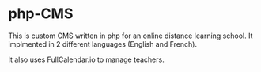 # php-CMS

This is custom CMS written in php for an online distance learning school.
It implmented in 2 different languages (English and French).

It also uses FullCalendar.io to manage teachers.

